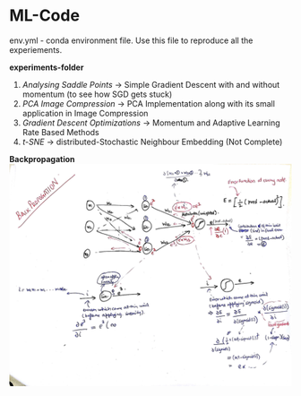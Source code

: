 # ML-Code
env.yml - conda environment file. Use this file to reproduce all the experiements.

<b>experiments-folder</b><br/>
1. <i>Analysing Saddle Points</i> -> Simple Gradient Descent with and without momentum (to see how SGD gets stuck)
2. <i>PCA Image Compression</i> -> PCA Implementation along with its small application in Image Compression
3. <i>Gradient Descent Optimizations</i> -> Momentum and Adaptive Learning Rate Based Methods
4. <i>t-SNE</i> -> distributed-Stochastic Neighbour Embedding (Not Complete)


<b>Backpropagation<br/>
![Backpropagation](/data/images/backprop.jpg "Backpropagation")

